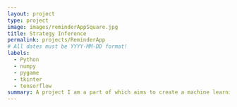 ```yaml
---
layout: project
type: project
image: images/reminderAppSquare.jpg
title: Strategy Inference
permalink: projects/ReminderApp
# All dates must be YYYY-MM-DD format!
labels:
  - Python
  - numpy
  - pygame
  - tkinter
  - tensorflow
summary: A project I am a part of which aims to create a machine learning model to strategize in a virtual board game.
---
```


